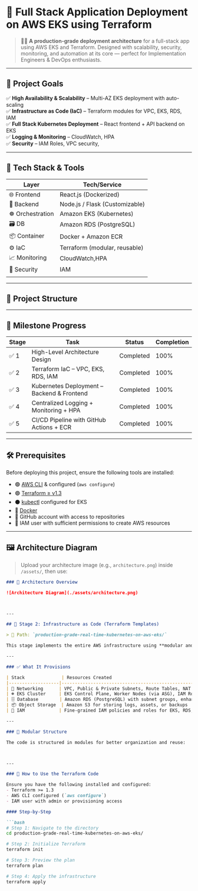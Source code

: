 # 🚀 Full Stack Application Deployment on AWS EKS using Terraform

> 👨‍💻 **A production-grade deployment architecture** for a full-stack app using AWS EKS and Terraform. Designed with scalability, security, monitoring, and automation at its core — perfect for Implementation Engineers & DevOps enthusiasts.

---

## 📌 Project Goals

✅ **High Availability & Scalability** – Multi-AZ EKS deployment with auto-scaling  
✅ **Infrastructure as Code (IaC)** – Terraform modules for VPC, EKS, RDS, IAM  
✅ **Full Stack Kubernetes Deployment** – React frontend + API backend on EKS  
✅ **Logging & Monitoring** – CloudWatch, HPA   
✅ **Security** – IAM Roles, VPC security, 

---

## 🧱 Tech Stack & Tools

| Layer         | Tech/Service                            |
|---------------|-----------------------------------------|
| 🌐 Frontend   | React.js (Dockerized)                   |
| 🧠 Backend    | Node.js / Flask (Customizable)          |
| ☸️ Orchestration | Amazon EKS (Kubernetes)                 |
| 🗃️ DB          | Amazon RDS (PostgreSQL)                |
| 📦 Container   | Docker + Amazon ECR                    |
| ⚙️ IaC         | Terraform (modular, reusable)          |
| 📈 Monitoring  | CloudWatch,HPA             |
| 🔐 Security    | IAM              |
                         |

---

## 📁 Project Structure


---

## 🎯 Milestone Progress

| Stage | Task                                          | Status      | Completion |
|-------|-----------------------------------------------|-------------|------------|
| ✅ 1   | High-Level Architecture Design                | Completed   | 100%       |
| ✅ 2   | Terraform IaC – VPC, EKS, RDS, IAM            | Completed   | 100%       |
| ✅ 3   | Kubernetes Deployment – Backend & Frontend    | Completed   | 100%       |
| ✅ 4   | Centralized Logging + Monitoring + HPA        | Completed   | 100%       |
| ✅ 5   | CI/CD Pipeline with GitHub Actions + ECR      | Completed   | 100%       |

---

## 🛠️ Prerequisites

Before deploying this project, ensure the following tools are installed:

- 🟢 [AWS CLI](https://docs.aws.amazon.com/cli/latest/userguide/install-cliv2.html) & configured (`aws configure`)
- 🟣 [Terraform ≥ v1.3](https://developer.hashicorp.com/terraform/downloads)
- ⚫ [kubectl](https://kubernetes.io/docs/tasks/tools/) configured for EKS
- 🐳 [Docker](https://www.docker.com/products/docker-desktop)
- 🔵 GitHub account with access to repositories
- 🔐 IAM user with sufficient permissions to create AWS resources

---

## 🖼️ Architecture Diagram

> Upload your architecture image (e.g., `architecture.png`) inside `/assets/`, then use:

```markdown
### 📌 Architecture Overview

![Architecture Diagram](./assets/architecture.png)



---

## 🧱 Stage 2: Infrastructure as Code (Terraform Templates)

> 📍 Path: `production-grade-real-time-kubernetes-on-aws-eks/`

This stage implements the entire AWS infrastructure using **modular and production-grade Terraform templates**, following IaC best practices to ensure **reusability**, **parameterization**, **security**, and **high availability**.

---

### ✅ What It Provisions

| Stack              | Resources Created                                                                 |
|-------------------|-------------------------------------------------------------------------------------|
| 🧭 Networking      | VPC, Public & Private Subnets, Route Tables, NAT Gateways, IGW, Security Groups    |
| ☸️ EKS Cluster     | EKS Control Plane, Worker Nodes (via ASG), IAM Roles, Kubernetes config             |
| 🗄️ Database        | Amazon RDS (PostgreSQL) with subnet groups, enhanced security                      |
| 📦 Object Storage  | Amazon S3 for storing logs, assets, or backups                                     |
| 🔐 IAM             | Fine-grained IAM policies and roles for EKS, RDS, and EC2                           |

---

### 🔧 Modular Structure

The code is structured in modules for better organization and reuse:



---

### 🚀 How to Use the Terraform Code

Ensure you have the following installed and configured:
- Terraform >= 1.3
- AWS CLI configured (`aws configure`)
- IAM user with admin or provisioning access

#### Step-by-Step

```bash
# Step 1: Navigate to the directory
cd production-grade-real-time-kubernetes-on-aws-eks/

# Step 2: Initialize Terraform
terraform init

# Step 3: Preview the plan
terraform plan

# Step 4: Apply the infrastructure
terraform apply


